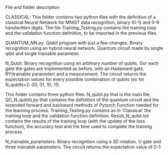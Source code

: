 File and folder description

CLASSICAL: 
This folder contains two python files with the definition of a classical Neural Network for MNIST data recognition, binary (0-1) and 0-9 handwritten digits.
The file Training_Testing.py contains the training loop and the validation function definition, to be imported in the previous files.

QUANTUM_NN.py: 
Qiskit program with just a few changes. Binary recognition using an hybrid neural network. Quantum circuit made by single qibit and single trainable parameter. 

N_Qubit: 
Binary recognition using an arbitrary number of qubits. Gor each gate the gates are implemented as before, with an Hadamard gate, RY(trainable parameter) and a measurement. The circuit returns the expectation values for every possible combination of qubits (ex for N_qubits=2: 00, 01, 10, 11). 

This folder contains three python files: N_qubit.py that is the main file, QC_N_qubits.py that contains the definition of the quantum circuit and the extended forward and backward methods of Pytorch Function needed for the learning process. Training_Testing.py contains as in 'Classical' the training loop and the validation function definition. Result_N_qubit.txt contains the results of the training loop (with the update of the loss function), the accuracy test and the time used to complete the training process. 

N_trainable_parameters: 
Binary recognition using a 3D rotation, U gate and three trainable parameters. The circuit returns the expectation value of 0-1. 

